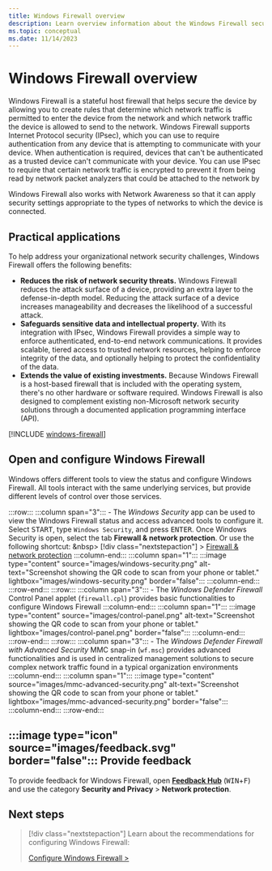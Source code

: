 ```yaml
---
title: Windows Firewall overview 
description: Learn overview information about the Windows Firewall security feature.
ms.topic: conceptual
ms.date: 11/14/2023
---
```


# Windows Firewall overview

Windows Firewall is a stateful host firewall that helps secure the device by allowing you to create rules that determine which network traffic is permitted to enter the device from the network and which network traffic the device is allowed to send to the network. Windows Firewall supports Internet Protocol security (IPsec), which you can use to require authentication from any device that is attempting to communicate with your device. When authentication is required, devices that can't be authenticated as a trusted device can't communicate with your device. You can use IPsec to require that certain network traffic is encrypted to prevent it from being read by network packet analyzers that could be attached to the network by

Windows Firewall also works with Network Awareness so that it can apply security settings appropriate to the types of networks to which the device is connected.

## Practical applications

To help address your organizational network security challenges, Windows Firewall offers the following benefits:

- **Reduces the risk of network security threats.** Windows Firewall reduces the attack surface of a device, providing an extra layer to the defense-in-depth model. Reducing the attack surface of a device increases manageability and decreases the likelihood of a successful attack.
- **Safeguards sensitive data and intellectual property.** With its integration with IPsec, Windows Firewall provides a simple way to enforce authenticated, end-to-end network communications. It provides scalable, tiered access to trusted network resources, helping to enforce integrity of the data, and optionally helping to protect the confidentiality of the data.
- **Extends the value of existing investments.** Because Windows Firewall is a host-based firewall that is included with the operating system, there's no other hardware or software required. Windows Firewall is also designed to complement existing non-Microsoft network security solutions through a documented application programming interface (API).

[!INCLUDE [windows-firewall](../../../../../includes/licensing/windows-firewall.md)]

## Open and configure Windows Firewall

Windows offers different tools to view the status and configure Windows Firewall. All tools interact with the same underlying services, but provide different levels of control over those services.

:::row:::
  :::column span="3":::
    - The *Windows Security* app can be used to view the Windows Firewall status and access advanced tools to configure it. Select <kbd>START</kbd>, type `Windows Security`, and press <kbd>ENTER</kbd>. Once Windows Security is open, select the tab **Firewall & network protection**. Or use the following shortcut:
    &nbsp> [!div class="nextstepaction"]
    > [Firewall & network protection][SEC-1]
  :::column-end:::
  :::column span="1":::
    :::image type="content" source="images/windows-security.png" alt-text="Screenshot showing the QR code to scan from your phone or tablet." lightbox="images/windows-security.png" border="false":::
  :::column-end:::
:::row-end:::
:::row:::
  :::column span="3":::
    - The *Windows Defender Firewall* Control Panel applet (`firewall.cpl`) provides basic functionalities to configure Windows Firewall
  :::column-end:::
  :::column span="1":::
    :::image type="content" source="images/control-panel.png" alt-text="Screenshot showing the QR code to scan from your phone or tablet." lightbox="images/control-panel.png" border="false":::
  :::column-end:::
:::row-end:::
:::row:::
  :::column span="3":::
    - The *Windows Defender Firewall with Advanced Security* MMC snap-in (`wf.msc`) provides advanced functionalities and is used in centralized management solutions to secure complex network traffic found in a typical organization environments
  :::column-end:::
  :::column span="1":::
    :::image type="content" source="images/mmc-advanced-security.png" alt-text="Screenshot showing the QR code to scan from your phone or tablet." lightbox="images/mmc-advanced-security.png" border="false":::
  :::column-end:::
:::row-end:::

## :::image type="icon" source="images/feedback.svg" border="false"::: Provide feedback

To provide feedback for Windows Firewall, open [**Feedback Hub**][FHUB] (<kbd>WIN</kbd>+<kbd>F</kbd>) and use the category **Security and Privacy** > **Network protection**.

## Next steps

> [!div class="nextstepaction"]
> Learn about the recommendations for configuring Windows Firewall:
>
> [Configure Windows Firewall >](best-practices-configuring.md)

<!--links-->

[SEC-1]: windowsdefender://network/
[FHUB]: feedback-hub:?tabid=2&newFeedback=true